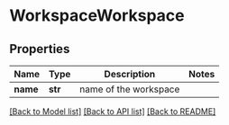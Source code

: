 # WorkspaceWorkspace

## Properties
Name | Type | Description | Notes
------------ | ------------- | ------------- | -------------
**name** | **str** | name of the workspace | 

[[Back to Model list]](../README.md#documentation-for-models) [[Back to API list]](../README.md#documentation-for-api-endpoints) [[Back to README]](../README.md)


